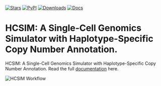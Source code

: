 [![Stars](https://img.shields.io/github/stars/xikanfeng2/hcsim?logo=GitHub&color=yellow)](https://github.com/xikanfeng2/hcsim/stargazers)
[![PyPI](https://img.shields.io/pypi/v/hcsim?logo=PyPI)](https://pypi.org/project/hcsim/)
[![Downloads](https://static.pepy.tech/badge/hcsim)](https://pepy.tech/project/hcsim)
[![Docs](https://readthedocs.org/projects/hcsim/badge/)](https://hcsim.readthedocs.io)

# HCSIM: A Single-Cell Genomics Simulator with Haplotype-Specific Copy Number Annotation.

HCSIM: A Single-Cell Genomics Simulator with Haplotype-Specific Copy Number Annotation. Read the full [documentation] here.

![HCSIM Workflow](docs/images/HCSIM_Figure1.png)

<!-- ## Citation

If you use `hcsim` in your work, please cite the `hcsim` publication as follows:

> to do -->


[documentation]: https://hcsim.readthedocs.io
